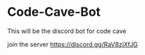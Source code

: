 # Code-Cave-Bot
This will be the discord bot for code cave

join the server https://discord.gg/RaV8zjXfJG
